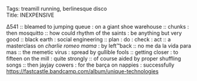 Tags: treamill running, berlinesque disco       
Title: INEXPENSIVE 
  
∆541 :: bleamed to jumping queue : on a giant shoe warehouse :: chunks : then mosquitto :: how could rhythm of the saints : be anything but very good :: black earth : social engineering :: plan : do : check : act :: a masterclass on _charlie romeo mama_ : by left™back :: no me da la vida para mas :: the memetic virus : spread by gullible fools :: getting closer : to fifteen on the mill : quite strongly :: of course aided by proper shuffling songs :: then jayjay cowers : for the barça on nappies : successfully
<https://fastcastle.bandcamp.com/album/unique-technologies>

